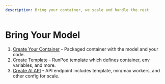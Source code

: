 ```yaml
---
description: Bring your container, we scale and handle the rest.
---
```


# Bring Your Model

1. [Create Your Container](create-your-container.md) - Packaged container with the model and your code.
2. [Create Template](create-template.md) - RunPod template which defines container, env variables, and more.
3. [Create AI API](create-ai-api.md) - API endpoint includes template, min/max workers, and other config for scale.

